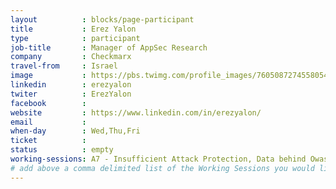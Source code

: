 ```yaml
---
layout          : blocks/page-participant
title           : Erez Yalon
type            : participant
job-title       : Manager of AppSec Research
company         : Checkmarx
travel-from     : Israel
image           : https://pbs.twimg.com/profile_images/760508727455805440/lA3Kts8t.jpg
linkedin        : erezyalon 
twiter          : ErezYalon
facebook        :
website         : https://www.linkedin.com/in/erezyalon/
email           :
when-day        : Wed,Thu,Fri
ticket          :
status          : empty
working-sessions: A7 - Insufficient Attack Protection, Data behind Owasp Top 10 2017, Implications of Owasp Top 10 2017, Is the Owasp Top 10 Data Collection Open, What Should be Added to the Top 10, AWS Lambda Security,Docker Security, Benchmark Project
# add above a comma delimited list of the Working Sessions you would like to attend (use the session's title)
---
```


<!-- put more details about participant here -->
